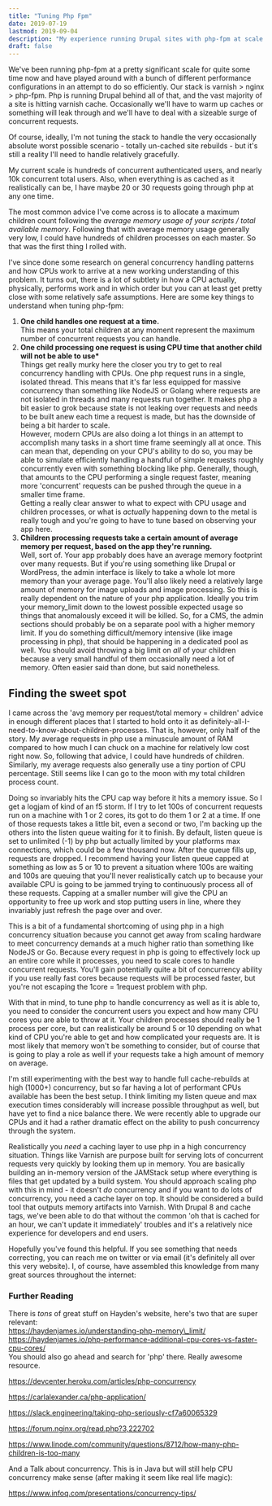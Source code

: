 ```yaml
---
title: "Tuning Php Fpm"
date: 2019-07-19
lastmod: 2019-09-04
description: "My experience running Drupal sites with php-fpm at scale."
draft: false
---
```


We've been running php-fpm at a pretty significant scale for quite some time now and have played around with a bunch of different performance configurations in an attempt to do so efficiently. Our stack is varnish > nginx > php-fpm. Php is running Drupal behind all of that, and the vast majority of a site is hitting varnish cache. Occasionally we'll have to warm up caches or something will leak through and we'll have to deal with a sizeable surge of concurrent requests.

Of course, ideally, I'm not tuning the stack to handle the very occasionally absolute worst possible scenario - totally un-cached site rebuilds - but it's still a reality I'll need to handle relatively gracefully.

My current scale is hundreds of concurrent authenticated users, and nearly 10k concurrent total users. Also, when everything is as cached as it realistically can be, I have maybe 20 or 30 requests going through php at any one time.

The most common advice I've come across is to allocate a maximum children count following the _average memory usage of your scripts / total available memory_.  Following that with average memory usage generally very low, I could have hundreds of children processes on each master. So that was the first thing I rolled with.

I've since done some research on general concurrency handling patterns and how CPUs work to arrive at a new working understanding of this problem. It turns out, there is a lot of subtlety in how a CPU actually, physically, performs work and in which order but you can at least get pretty close with some relatively safe assumptions. Here are some key things to understand when tuning php-fpm:

1.  **One child handles one request at a time.**  
    This means your total children at any moment represent the maximum number of concurrent requests you can handle.
2.  **One child processing one request is using CPU time that another child will not be able to use\***  
    Things get really murky here the closer you try to get to real concurrency handling with CPUs. One php request runs in a single, isolated thread. This means that it's far less equipped for massive concurrency than something like NodeJS or Golang where requests are not isolated in threads and many requests run together. It makes php a bit easier to grok because state is not leaking over requests and needs to be built anew each time a request is made, but has the downside of being a bit harder to scale.  
    However, modern CPUs are also doing a lot things in an attempt to accomplish many tasks in a short time frame seemingly all at once. This can mean that, depending on your CPU's ability to do so, you may be able to simulate efficiently handling a handful of simple requests roughly concurrently even with something blocking like php. Generally, though, that amounts to the CPU performing a single request faster, meaning more 'concurrent' requests can be pushed through the queue in a smaller time frame.  
    Getting a really clear answer to what to expect with CPU usage and children processes, or what is _actually_ happening down to the metal is really tough and you're going to have to tune based on observing your app here.
3.  **Children processing requests take a certain amount of average memory per request, based on the app they're running.**  
    Well, sort of. Your app probably does have an average memory footprint over many requests. But if you're using something like Drupal or WordPress, the admin interface is likely to take a whole lot more memory than your average page. You'll also likely need a relatively large amount of memory for image uploads and image processing. So this is really dependent on the nature of your php application. Ideally you trim your memory\_limit down to the lowest possible expected usage so things that anomalously exceed it will be killed. So, for a CMS, the admin sections should probably be on a separate pool with a higher memory limit. If you do something difficult/memory intensive (like image processing in php), that should be happening in a dedicated pool as well. You should avoid throwing a big limit on _all_ of your children because a very small handful of them occasionally need a lot of memory. Often easier said than done, but said nonetheless.

Finding the sweet spot
----------------------

I came across the 'avg memory per request/total memory = children' advice in enough different places that I started to hold onto it as definitely-all-I-need-to-know-about-children-processes. That is, however, only half of the story. My average requests in php use a minuscule amount of RAM compared to how much I can chuck on a machine for relatively low cost right now. So, following that advice, I could have hundreds of children. Similarly, my average requests also generally use a tiny portion of CPU percentage. Still seems like I can go to the moon with my total children process count.

Doing so invariably hits the CPU cap way before it hits a memory issue. So I get a logjam of kind of an f5 storm. If I try to let 100s of concurrent requests run on a machine with 1 or 2 cores, its got to do them 1 or 2 at a time. If one of those requests takes a little bit, even a second or two, I'm backing up the others into the listen queue waiting for it to finish. By default, listen queue is set to unlimited (-1) by php but actually limited by your platforms max connections, which could be a few thousand now. After the queue fills up, requests are dropped. I recommend having your listen queue capped at something as low as 5 or 10 to prevent a situation where 100s are waiting and 100s are queuing that you'll never realistically catch up to because your available CPU is going to be jammed trying to continuously process all of these requests. Capping at a smaller number will give the CPU an opportunity to free up work and stop putting users in line, where they invariably just refresh the page over and over.

This is a bit of a fundamental shortcoming of using php in a high concurrency situation because you cannot get away from scaling hardware to meet concurrency demands at a much higher ratio than something like NodeJS or Go. Because every request in php is going to effectively lock up an entire core while it processes, you need to scale cores to handle concurrent requests. You'll gain potentially quite a bit of concurrency ability if you use really fast cores because requests will be processed faster, but you're not escaping the 1core = 1request problem with php.

With that in mind, to tune php to handle concurrency as well as it is able to, you need to consider the concurrent users you expect and how many CPU cores you are able to throw at it. Your children processes should really be 1 process per core, but can realistically be around 5 or 10 depending on what kind of CPU you're able to get and how complicated your requests are. It is most likely that memory won't be something to consider, but of course that is going to play a role as well if your requests take a high amount of memory on average.

I'm still experimenting with the best way to handle full cache-rebuilds at high (1000+) concurrency, but so far having a lot of performant CPUs available has been the best setup. I think limiting my listen queue and max execution times considerably will increase possible throughput as well, but have yet to find a nice balance there. We were recently able to upgrade our CPUs and it had a rather dramatic effect on the ability to push concurrency through the system.

Realistically you _need_ a caching layer to use php in a high concurrency situation. Things like Varnish are purpose built for serving lots of concurrent requests very quickly by looking them up in memory. You are basically building an in-memory version of the JAMStack setup where everything is files that get updated by a build system. You should approach scaling php with this in mind - it doesn't _do_ concurrency and if you want to do lots of concurrency, you need a cache layer on top. It should be considered a build tool that outputs memory artifacts into Varnish. With Drupal 8 and cache tags, we've been able to do that without the common 'oh that is cached for an hour, we can't update it immediately' troubles and it's a relatively nice experience for developers and end users.

Hopefully you've found this helpful. If you see something that needs correcting, you can reach me on twitter or via email (it's definitely all over this very website). I, of course, have assembled this knowledge from many great sources throughout the internet:

### Further Reading

There is _tons_ of great stuff on Hayden's website, here's two that are super relevant:  
https://haydenjames.io/understanding-php-memory\_limit/  
https://haydenjames.io/php-performance-additional-cpu-cores-vs-faster-cpu-cores/  
You should also go ahead and search for 'php' there. Really awesome resource.

https://devcenter.heroku.com/articles/php-concurrency

https://carlalexander.ca/php-application/

https://slack.engineering/taking-php-seriously-cf7a60065329

https://forum.nginx.org/read.php?3,222702

https://www.linode.com/community/questions/8712/how-many-php-children-is-too-many

And a Talk about concurrency. This is in Java but will still help CPU concurrency make sense (after making it seem like real life magic):

https://www.infoq.com/presentations/concurrency-tips/